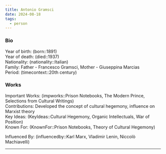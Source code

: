 ```yaml
---
title: Antonio Gramsci
date: 2024-08-18
tags:
  - person
---
```

### Bio
Year of birth: (born::1891)  
Year of death: (died::1937)  
Nationality: (nationality::Italian)  
Family: Father - Francesco Gramsci, Mother - Giuseppina Marcias  
Period: (timecontext::20th century)  

### Works

Important Works: (impworks::Prison Notebooks, The Modern Prince, Selections from Cultural Writings)  
Contributions: Developed the concept of cultural hegemony, influence on Marxist theory  
Key Ideas: (KeyIdeas::Cultural Hegemony, Organic Intellectuals, War of Position)  
Known For: (KnownFor::Prison Notebooks, Theory of Cultural Hegemony)  

Influenced By: (influencedby::Karl Marx, Vladimir Lenin, Niccolò Machiavelli)

---